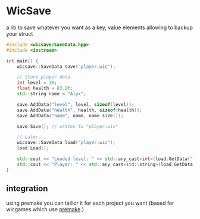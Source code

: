 # WicSave 
a lib to save whatever you want as a key, value elements allowing to backup your struct


```cpp
#include <wicsave/SaveData.hpp>
#include <iostream>

int main() {
    wicsave::SaveData save("player.wic");

    // Store player data
    int level = 10;
    float health = 83.2f;
    std::string name = "Alyx";

    save.AddData("level", level, sizeof(level));
    save.AddData("health", health, sizeof(health));
    save.AddData("name", name, name.size());

    save.Save(); // writes to "player.wic"

    // Later...
    wicsave::SaveData load("player.wic");
    load.Load();

    std::cout << "Loaded level: " << std::any_cast<int>(load.GetData("level")) << "\n";
    std::cout << "Player: " << std::any_cast<std::string>(load.GetData("name")) << "\n";
}
```

## integration 
using premake you can taillor it for each project you want (based for wicgames which use [premake](https://premake.github.io) )
